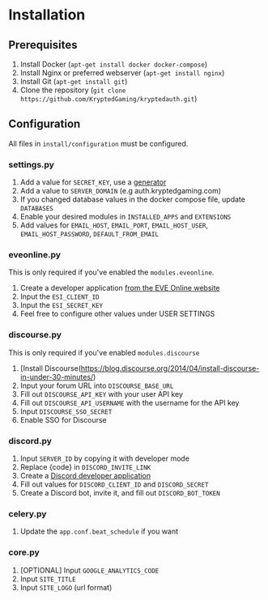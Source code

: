 # Installation
## Prerequisites 
1. Install Docker (`apt-get install docker docker-compose`)
2. Install Nginx or preferred webserver (`apt-get install nginx`)
3. Install Git (`apt-get install git`)
3. Clone the repository (`git clone https://github.com/KryptedGaming/kryptedauth.git`)

## Configuration
All files in `install/configuration` must be configured. 

### settings.py
1. Add a value for `SECRET_KEY`, use a [generator](https://www.miniwebtool.com/django-secret-key-generator/)
2. Add a value to `SERVER_DOMAIN` (e.g auth.kryptedgaming.com)
3. If you changed database values in the docker compose file, update `DATABASES`
4. Enable your desired modules in `INSTALLED_APPS` and `EXTENSIONS`
5. Add values for `EMAIL_HOST`, `EMAIL_PORT`, `EMAIL_HOST_USER`, `EMAIL_HOST_PASSWORD`, `DEFAULT_FROM_EMAIL`

### eveonline.py
This is only required if you've enabled the `modules.eveonline`. 

1. Create a developer application [from the EVE Online website](https://developers.eveonline.com/applications)
2. Input the `ESI_CLIENT_ID`
3. Input the `ESI_SECRET_KEY`
4. Feel free to configure other values under USER SETTINGS

### discourse.py
This is only required if you've enabled `modules.discourse`

1. [Install Discourse(https://blog.discourse.org/2014/04/install-discourse-in-under-30-minutes/)
2. Input your forum URL into `DISCOURSE_BASE_URL`
3. Fill out `DISCOURSE_API_KEY` with your user API key
4. Fill out `DISCOURSE_API_USERNAME` with the username for the API key
5. Input `DISCOURSE_SSO_SECRET`
6. Enable SSO for Discourse

### discord.py
1. Input `SERVER_ID` by copying it with developer mode
2. Replace {code} in `DISCORD_INVITE_LINK`
3. Create a [Discord developer application](https://discordapp.com/developers/applications/)
4. Fill out values for `DISCORD_CLIENT_ID` and `DISCORD_SECRET`
5. Create a Discord bot, invite it, and fill out `DISCORD_BOT_TOKEN`

### celery.py
1. Update the `app.conf.beat_schedule` if you want

### core.py
1. [OPTIONAL] Input `GOOGLE_ANALYTICS_CODE` 
2. Input `SITE_TITLE`
3. Input `SITE_LOGO` (url format)
